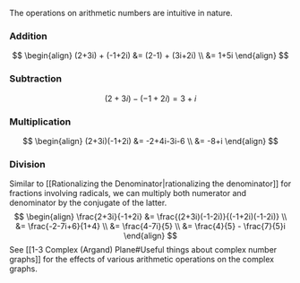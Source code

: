 The operations on arithmetic numbers are intuitive in nature.
### Addition
$$
\begin{align}
(2+3i) + (-1+2i) &= (2-1) + (3i+2i) \\ 
&= 1+5i
\end{align}
$$
### Subtraction
$$
(2+3i) - (-1+2i) = 3+i
$$
### Multiplication
$$
\begin{align}
(2+3i)(-1+2i) &= -2+4i-3i-6 \\
&= -8+i
\end{align}
$$
### Division
Similar to [[Rationalizing the Denominator|rationalizing the denominator]] for fractions involving radicals, we can multiply both numerator and denominator by the conjugate of the latter.
$$
\begin{align}
\frac{2+3i}{-1+2i} &= \frac{(2+3i)(-1-2i)}{(-1+2i)(-1-2i)} \\
&= \frac{-2-7i+6}{1+4} \\
&= \frac{4-7i}{5} \\ 
&= \frac{4}{5} - \frac{7}{5}i
\end{align}
$$
See [[1-3 Complex (Argand) Plane#Useful things about complex number graphs]] for the effects of various arithmetic operations on the complex graphs.